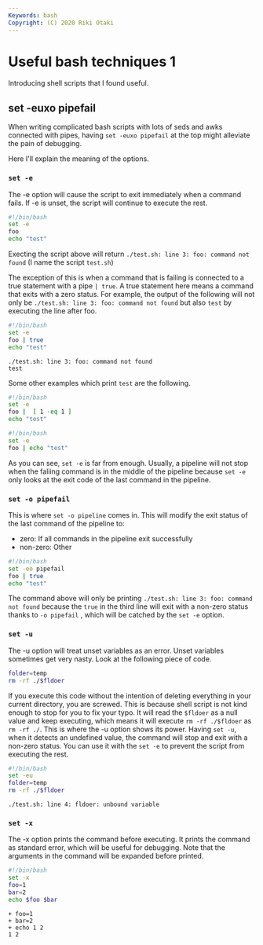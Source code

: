 ```yaml
---
Keywords: bash
Copyright: (C) 2020 Riki Otaki
---
```


# Useful bash techniques 1

Introducing shell scripts that I found useful.

## set -euxo pipefail 

When writing complicated bash scripts with lots of seds and awks connected with pipes, having `set -euxo pipefail` at the top might alleviate the pain of debugging.

Here I'll explain the meaning of the options.

### `set -e`
The -e option will cause the script to exit immediately when a command fails. If -e is unset, the script will continue to execute the rest.
  
```bash
#!/bin/bash
set -e
foo
echo "test"
```
Execting the script above will return `./test.sh: line 3: foo: command not found` (I name the script `test.sh`)

The exception of this is when a command that is failing is connected to a true statement with a pipe `| true`. A true statement here means a command that exits with a zero status.
For example, the output of the following will not only be `./test.sh: line 3: foo: command not found` but also `test` by executing the line after foo. 

```bash
#!/bin/bash
set -e
foo | true
echo "test"
```
```
./test.sh: line 3: foo: command not found
test
```

Some other examples which print `test` are the following.
```bash
#!/bin/bash
set -e
foo |  [ 1 -eq 1 ]
echo "test"
```
```bash
#!/bin/bash
set -e
foo | echo "test"
```

As you can see, `set -e` is far from enough. Usually, a pipeline will not stop when the faliing command is in the middle of the pipeline because `set -e` only looks at the exit code of the last command in the pipeline. 

### `set -o pipefail`
This is where `set -o pipeline` comes in. This will modify the exit status of the last command of the pipeline to:

- zero: If all commands in the pipeline exit successfully
- non-zero: Other

```bash
#!/bin/bash
set -eo pipefail
foo | true
echo "test"
```

The command above will only be printing `./test.sh: line 3: foo: command not found` because the `true` in the third line will exit with a non-zero status thanks to `-o pipefail` , which will be catched by the `set -e` option.

### `set -u`

The -u option will treat unset variables as an error. Unset variables sometimes get very nasty. Look at the following piece of code.

```bash
folder=temp
rm -rf ./$fldoer
```
If you execute this code without the intention of deleting everything in your current directory, you are screwed.
This is because shell script is not kind enough to stop for you to fix your typo. It will read the `$fldoer` as a null value and keep executing, which means it will execute `rm -rf ./$fldoer` as `rm -rf ./`.
This is where the -u option shows its power. Having `set -u`, when it detects an undefined value, the command will stop and exit with a non-zero status. You can use it with the `set -e` to prevent the script from executing the rest.

```bash
#!/bin/bash
set -eu
folder=temp
rm -rf ./$fldoer
```

```
./test.sh: line 4: fldoer: unbound variable
```

### `set -x`
The -x option prints the command before executing. It prints the command as standard error, which will be useful for debugging. Note that the arguments in the command will be expanded before printed.

```bash
#!/bin/bash
set -x
foo=1
bar=2
echo $foo $bar
```

```
+ foo=1
+ bar=2
+ echo 1 2
1 2
```
